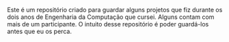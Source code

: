 Este é um repositório criado para guardar alguns projetos que fiz durante os dois anos de Engenharia da Computação que cursei. Alguns contam com mais de um participante. O intuito desse repositório é poder guardá-los antes que eu os perca.
